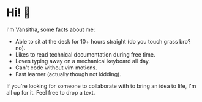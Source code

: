# Hi! 👋

I'm Vansitha, some facts about me:
- Able to sit at the desk for 10+ hours straight (do you touch grass bro? no).
- Likes to read technical documentation during free time. 
- Loves typing away on a mechanical keyboard all day.
- Can't code without vim motions.
- Fast learner (actually though not kidding).

If you're looking for someone to collaborate with to bring an idea to life, I'm all up for it. Feel free to drop a text.
